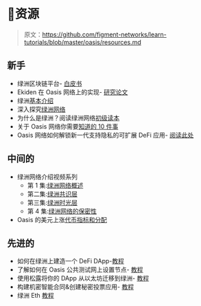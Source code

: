 # 👀资源

> 原文：<https://github.com/figment-networks/learn-tutorials/blob/master/oasis/resources.md>

## 新手

*   绿洲区块链平台- [白皮书](https://docsend.com/view/aq86q2pckrut2yvq)
*   Ekiden 在 Oasis 网络上的实现- [研究论文](https://docsend.com/view/3aznduk)
*   绿洲[基本介绍](https://medium.com/oasis-protocol-project/oasis-7b46da010d1a)
*   深入探究[绿洲网络](https://medium.com/oasis-protocol-project/a-deep-dive-into-the-oasis-network-406b13dd6770)
*   为什么是绿洲？阅读绿洲网络[初级读本](https://docs.oasis.dev/oasis-network-primer/)
*   关于 Oasis 网络你需要[知道的 10 件事](https://medium.com/oasis-protocol-project/10-things-you-need-to-know-about-the-oasis-network-51df802f6c9f)
*   Oasis 网络如何解锁新一代支持隐私的可扩展 DeFi 应用- [阅读此处](https://medium.com/oasis-protocol-project/how-the-oasis-network-can-unlock-a-new-generation-of-privacy-enabled-scalable-defi-applications-fba7f633e13b)

## 中间的

*   绿洲网络介绍视频系列
    *   第 1 集:[绿洲网络概述](https://youtu.be/vGWc_hexTEI)
    *   第二集:[绿洲共识层](https://youtu.be/-bhShODrrEg)
    *   第三集:[绿洲时光层](https://youtu.be/rk--BXRL6YY)
    *   第 4 集:[绿洲网络的保密性](https://youtu.be/6nmZZpFHyRU)
*   Oasis 的美元上涨[代币指标和分配](https://docs.oasis.dev/oasis-network-primer/token-metrics-and-distribution)

## 先进的

*   如何在绿洲上建造一个 DeFi DApp-[教程](https://youtu.be/f0N7FDyKE8g)
*   了解如何在 Oasis 公共测试网上设置节点- [教程](https://youtu.be/dy4FqJ-ODlI?list=PL95nAPefnkfxW6tUgjzcmmVSBgRlnK9D9)
*   使用松露将你的 DApp 从以太坊迁移到绿洲- [教程](https://youtu.be/T7GdlvW33AI?list=PL95nAPefnkfyLxbktz5H2vIFosnU_1UB5)
*   构建机密智能合同&创建秘密投票应用- [教程](https://youtu.be/eoq77nfNj5o?list=PL95nAPefnkfyLxbktz5H2vIFosnU_1UB5)
*   绿洲 Eth [教程](https://youtu.be/NEo7W_qgKos)